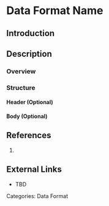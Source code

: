 # Data Format Name #
## Introduction ##
## Description ##
### Overview ###
### Structure ###
#### Header (Optional) ####
#### Body (Optional) ####
## References ##
1.

## External Links ##
* TBD

Categories: Data Format
